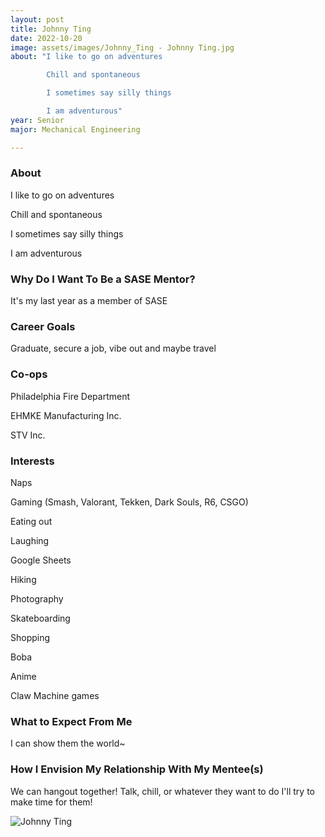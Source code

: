```yaml
---
layout: post
title: Johnny Ting 
date: 2022-10-20
image: assets/images/Johnny_Ting - Johnny Ting.jpg
about: "I like to go on adventures
		Chill and spontaneous
		I sometimes say silly things
		I am adventurous"
year: Senior
major: Mechanical Engineering

---
```


### About

I like to go on adventures
Chill and spontaneous
I sometimes say silly things
I am adventurous 

### Why Do I Want To Be a SASE Mentor?

It's my last year as a member of SASE

### Career Goals

Graduate, secure a job, vibe out and maybe travel

### Co-ops

Philadelphia Fire Department
EHMKE Manufacturing Inc.
STV Inc.

### Interests

Naps
Gaming (Smash, Valorant, Tekken, Dark Souls, R6, CSGO)
Eating out
Laughing
Google Sheets
Hiking
Photography
Skateboarding
Shopping
Boba
Anime
Claw Machine games

### What to Expect From Me

I can show them the world~

### How I Envision My Relationship With My Mentee(s) 

We can hangout together! Talk, chill, or whatever they want to do I'll try to make time for them!

<div class="text-center my-5">
    <img src="https://sase-drexel.github.io/mentorship-2021/assets/images/Johnny_Ting - Johnny Ting.jpg" alt="Johnny Ting" class="rounded post-img" />
</div>
